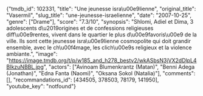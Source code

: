 {"tmdb_id": 102331, "title": "Une jeunesse isra\u00e9lienne", "original_title": "Vasermil", "slug_title": "une-jeunesse-israelienne", "date": "2007-10-25", "genre": ["Drame"], "score": "7.3/10", "synopsis": "Shlomi, Adiel et Dima, 3 adolescents d\u2019origines et de confessions religieuses diff\u00e9rentes, vivent dans le quartier le plus d\u00e9favoris\u00e9 de la ville. Ils sont cette jeunesse isra\u00e9lienne cosmopolite qui doit grandir ensemble, avec le ch\u00f4mage, les clich\u00e9s religieux et la violence ambiante.", "image": "https://image.tmdb.org/t/p/w185_and_h278_bestv2/wkASbsN3jVX2dDlpL4BIkzuNBBL.jpg", "actors": ["Avinoam Blumenkrantz (Matan)", "Benni Adega (Jonathan)", "Edna Fanta (Naomi)", "Oksana Sokol (Natalia)"], "comments": [], "recommandations_id": [434505, 378503, 78179, 141950], "youtube_key": "notfound"}
